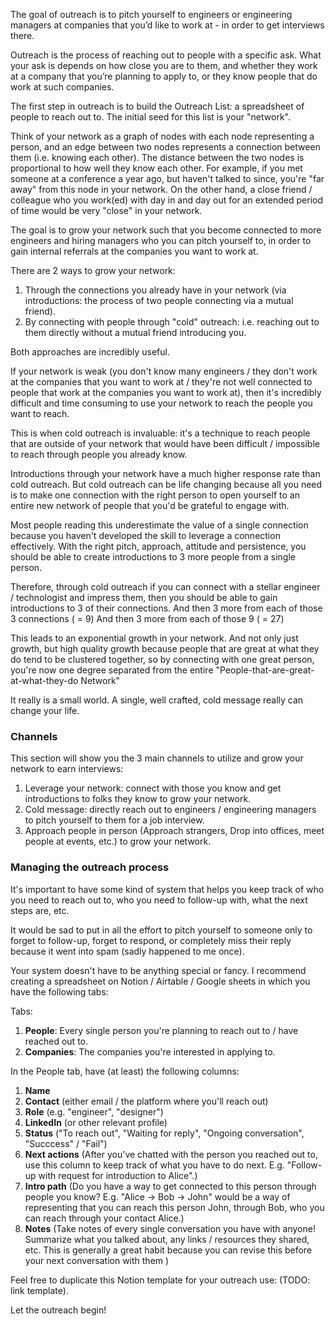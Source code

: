 The goal of outreach is to pitch yourself to engineers or engineering managers at companies that you’d like to work at - in order to get interviews there.

Outreach is the process of reaching out to people with a specific ask. What your ask is depends on how close you are to them, and whether they work at a company that you’re planning to apply to, or they know people that do work at such companies.

The first step in outreach is to build the Outreach List: a spreadsheet of people to reach out to. The initial seed for this list is your "network".

Think of your network as a graph of nodes with each node representing a person, and an edge between two nodes represents a connection between them (i.e. knowing each other). The distance between the two nodes is proportional to how well they know each other. For example, if you met someone at a conference a year ago, but haven't talked to since, you're "far away" from this node in your network. On the other hand, a close friend / colleague who you work(ed) with day in and day out for an extended period of time would be very "close" in your network.

The goal is to grow your network such that you become connected to more engineers and hiring managers who you can pitch yourself to, in order to gain internal referrals at the companies you want to work at.

There are 2 ways to grow your network: 
1. Through the connections you already have in your network (via introductions: the process of two people connecting via a mutual friend).
2. By connecting with people through "cold" outreach: i.e. reaching out to them directly without a mutual friend introducing you.

Both approaches are incredibly useful.

If your network is weak (you don't know many engineers / they don't work at the companies that you want to work at / they're not well connected to people that work at the companies you want to work at), then it's incredibly difficult and time consuming to use your network to reach the people you want to reach.

This is when cold outreach is invaluable: it's a technique to reach people that are outside of your network that would have been difficult / impossible to reach through people you already know.

Introductions through your network have a much higher response rate than cold outreach. But cold outreach can be life changing because all you need is to make one connection with the right person to open yourself to an entire new network of people that you'd be grateful to engage with.

Most people reading this underestimate the value of a single connection because you haven't developed the skill to leverage a connection effectively. With the right pitch, approach, attitude and persistence, you should be able to create introductions to 3 more people from a single person.

Therefore, through cold outreach if you can connect with a stellar engineer / technologist and impress them, then you should be able to gain introductions to 3 of their connections. 
And then 3 more from each of those 3 connections ( = 9)
And then 3 more from each of those 9 ( = 27)

This leads to an exponential growth in your network. And not only just growth, but high quality growth because people that are great at what they do tend to be clustered together, so by connecting with one great person, you're now one degree separated from the entire "People-that-are-great-at-what-they-do Network"

It really is a small world. A single, well crafted, cold message really can change your life.

### Channels

This section will show you the 3 main channels to utilize and grow your network to earn interviews:
1. Leverage your network: connect with those you know and get introductions to folks they know to grow your network.
2. Cold message: directly reach out to engineers / engineering managers to pitch yourself to them for a job interview.
3. Approach people in person (Approach strangers, Drop into offices, meet people at events, etc.) to grow your network.

### Managing the outreach process

It's important to have some kind of system that helps you keep track of who you need to reach out to, who you need to follow-up with, what the next steps are, etc.

It would be sad to put in all the effort to pitch yourself to someone only to forget to follow-up, forget to respond, or completely miss their reply because it went into spam (sadly happened to me once).

Your system doesn't have to be anything special or fancy. I recommend creating a spreadsheet on Notion / Airtable / Google sheets in which you have the following tabs:

Tabs:
1. **People**: Every single person you're planning to reach out to / have reached out to.
2. **Companies**: The companies you're interested in applying to.

In the People tab, have (at least) the following columns:
1. **Name**
2. **Contact** (either email / the platform where you'll reach out)
3. **Role** (e.g. "engineer", "designer")
4. **LinkedIn** (or other relevant profile)
5. **Status** ("To reach out", "Waiting for reply", "Ongoing conversation", "Succcess" / "Fail")
6. **Next actions** (After you've chatted with the person you reached out to, use this column to keep track of what you have to do next. E.g. "Follow-up with request for introduction to Alice".)
7. **Intro path** (Do you have a way to get connected to this person through people you know? E.g. "Alice -> Bob -> John" would be a way of representing that you can reach this person John, through Bob, who you can reach through your contact Alice.)
8. **Notes** (Take notes of every single conversation you have with anyone! Summarize what you talked about, any links / resources they shared, etc. This is generally a great habit because you can revise this before your next conversation with them )

Feel free to duplicate this Notion template for your outreach use: (TODO: link template).

Let the outreach begin!



